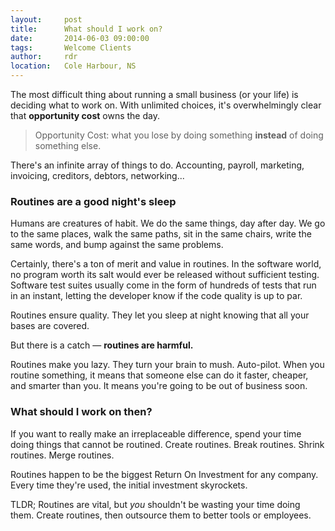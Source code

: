 ```yaml
---
layout:     post
title:      What should I work on?
date:       2014-06-03 09:00:00
tags:       Welcome Clients
author:     rdr
location:   Cole Harbour, NS
---
```


The most difficult thing about running a small business (or your life) is deciding what to work on. With unlimited choices, it's overwhelmingly clear that **opportunity cost** owns the day.

> Opportunity Cost: what you lose by doing something **instead** of doing something else.

There's an infinite array of things to do. Accounting, payroll, marketing, invoicing, creditors, debtors, networking...

### Routines are a good night's sleep<!-- more -->

Humans are creatures of habit. We do the same things, day after day. We go to the same places, walk the same paths, sit in the same chairs, write the same words, and bump against the same problems.

Certainly, there's a ton of merit and value in routines. In the software world, no program worth its salt would ever be released without sufficient testing. Software test suites usually come in the form of hundreds of tests that run in an instant, letting the developer know if the code quality is up to par.

Routines ensure quality. They let you sleep at night knowing that all your bases are covered.

But there is a catch &mdash; **routines are harmful.**

Routines make you lazy. They turn your brain to mush. Auto-pilot. When you routine something, it means that someone else can do it faster, cheaper, and smarter than you. It means you're going to be out of business soon.

### What should I work on then?

If you want to really make an irreplaceable difference, spend your time doing things that cannot be routined. Create routines. Break routines. Shrink routines. Merge routines.

Routines happen to be the biggest Return On Investment for any company. Every time they're used, the initial investment skyrockets.

TLDR; Routines are vital, but *you* shouldn't be wasting your time doing them. Create routines, then outsource them to better tools or employees. 